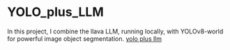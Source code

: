 # YOLO_plus_LLM
In this project, I combine the llava LLM, running locally, with YOLOv8-world for powerful image object segmentation.
[yolo plus llm](https://github.com/jonathanrandall/YOLO_plus_LLM/blob/main/pictures/yolo_plus_llm.jpg)
